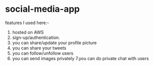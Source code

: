 # social-media-app
features I used here:-
1. hosted on AWS
2. sign-up/authentication.
3. you can share/update your profile picture
4. you can share your tweets
5. you can follow/unfollow users
6. you can send images privately
7.you can do private chat with users
